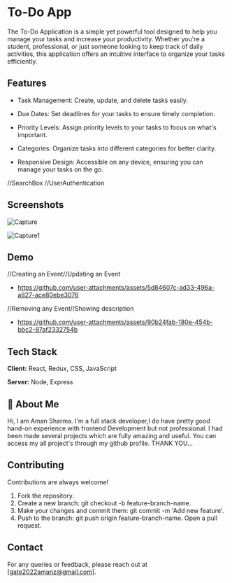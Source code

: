 
# To-Do App

The To-Do Application is a simple yet powerful tool designed to help you manage your tasks and increase your productivity. Whether you're a student, professional, or just someone looking to keep track of daily activities, this application offers an intuitive interface to organize your tasks efficiently.

## Features

- Task Management: Create, update, and delete tasks easily.

- Due Dates: Set deadlines for your tasks to ensure timely completion.
- Priority Levels: Assign priority levels to your tasks to focus on what's important.
- Categories: Organize tasks into different categories for better clarity.
- Responsive Design: Accessible on any device, ensuring you can manage your tasks on the go.

//SearchBox
//UserAuthentication
## Screenshots

![Capture](https://github.com/user-attachments/assets/f517a30e-7c07-41f1-9ae5-7ceae4272c38)


![Capture1](https://github.com/user-attachments/assets/5e289a23-1668-44b2-aa70-2aa11aa3afcc)

## Demo

//Creating an Event//Updating an Event
- https://github.com/user-attachments/assets/5d84607c-ad33-496a-a827-ace80ebe3076


//Removing any Event//Showing description
- https://github.com/user-attachments/assets/90b24fab-180e-454b-bbc2-87af2332754b


## Tech Stack

**Client:** React, Redux, CSS, JavaScript

**Server:** Node, Express


## 🚀 About Me
Hi, I am Aman Sharma. I'm a full stack developer,I do have pretty good hand-on experience with frontend Development but not professional. I had been made several projects which are fully amazing and useful. You can access my all project's through my github profile. THANK YOU...


## Contributing

Contributions are always welcome!

1. Fork the repository.
2. Create a new branch: git checkout -b feature-branch-name.
3. Make your changes and commit them: git commit -m 'Add new feature'.
4. Push to the branch: git push origin feature-branch-name.
Open a pull request.

## Contact
For any queries or feedback, please reach out at [gate2022amanz@gmail.com].